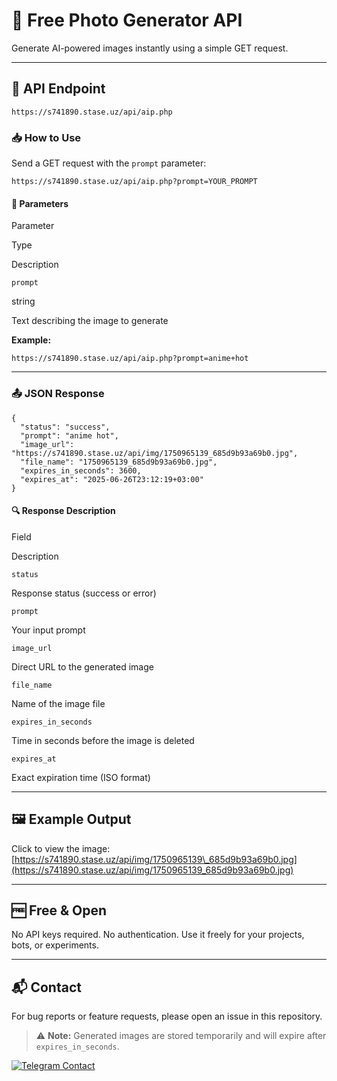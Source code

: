 📸 Free Photo Generator API
===========================

Generate AI-powered images instantly using a simple GET request.

* * *

🔗 API Endpoint
---------------

`https://s741890.stase.uz/api/aip.php`

### 📥 How to Use

Send a GET request with the `prompt` parameter:

    https://s741890.stase.uz/api/aip.php?prompt=YOUR_PROMPT

#### 📝 Parameters

Parameter

Type

Description

`prompt`

string

Text describing the image to generate

**Example:**

    https://s741890.stase.uz/api/aip.php?prompt=anime+hot

* * *

### 📤 JSON Response

    {
      "status": "success",
      "prompt": "anime hot",
      "image_url": "https://s741890.stase.uz/api/img/1750965139_685d9b93a69b0.jpg",
      "file_name": "1750965139_685d9b93a69b0.jpg",
      "expires_in_seconds": 3600,
      "expires_at": "2025-06-26T23:12:19+03:00"
    }
    

#### 🔍 Response Description

Field

Description

`status`

Response status (success or error)

`prompt`

Your input prompt

`image_url`

Direct URL to the generated image

`file_name`

Name of the image file

`expires_in_seconds`

Time in seconds before the image is deleted

`expires_at`

Exact expiration time (ISO format)

* * *

🖼️ Example Output
------------------

Click to view the image:  
[https://s741890.stase.uz/api/img/1750965139\_685d9b93a69b0.jpg](https://s741890.stase.uz/api/img/1750965139_685d9b93a69b0.jpg)

* * *

🆓 Free & Open
--------------

No API keys required. No authentication. Use it freely for your projects, bots, or experiments.

* * *

📬 Contact
----------

For bug reports or feature requests, please open an issue in this repository.

> ⚠️ **Note:** Generated images are stored temporarily and will expire after `expires_in_seconds`.
>
[![Telegram Contact](https://img.shields.io/badge/Telegram-Contact-blue?logo=telegram)](https://t.me/username)

